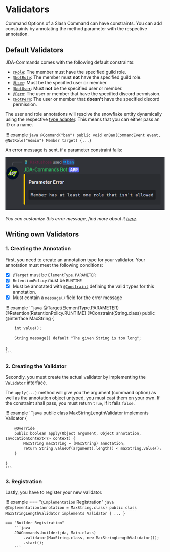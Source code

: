 # Validators
Command Options of a Slash Command can have constraints. You can add constraints by annotating the method parameter
with the respective annotation. 

## Default Validators
JDA-Commands comes with the following default constraints:

- [`@Role`](https://kaktushose.github.io/jda-commands/javadocs/4/io.github.kaktushose.jda.commands.core/com/github/kaktushose/jda/commands/annotations/constraints/Role.html):
  The member must have the specified guild role. 
- [`@NotRole`](https://kaktushose.github.io/jda-commands/javadocs/4/io.github.kaktushose.jda.commands.core/com/github/kaktushose/jda/commands/annotations/constraints/NotRole.html):
  The member must **not** have the specified guild role. 
- [`@User`](https://kaktushose.github.io/jda-commands/javadocs/4/io.github.kaktushose.jda.commands.core/com/github/kaktushose/jda/commands/annotations/constraints/User.html):
  Must be the specified user or member
- [`@NotUser`](https://kaktushose.github.io/jda-commands/javadocs/4/io.github.kaktushose.jda.commands.core/com/github/kaktushose/jda/commands/annotations/constraints/NotUser.html):
  Must **not** be the specified user or member.
- [`@Perm`](https://kaktushose.github.io/jda-commands/javadocs/4/io.github.kaktushose.jda.commands.core/com/github/kaktushose/jda/commands/annotations/constraints/Perm.html):
  The user or member that have the specified discord permission.
- [`@NotPerm`](https://kaktushose.github.io/jda-commands/javadocs/4/io.github.kaktushose.jda.commands.core/com/github/kaktushose/jda/commands/annotations/constraints/NotPerm.html):
  The user or member that **doesn't** have the specified discord permission.

The user and role annotations will resolve the snowflake entity dynamically using the respective [type adapter](./typeadapter.md).
This means that you can either pass an ID or a name. 

!!! example
    ```java
    @Command("ban")
    public void onBan(CommandEvent event, @NotRole("Admin") Member target) {...}
    ```

An error message is sent, if a parameter constraint fails:

![Validator Error Message](../assets/validator.png)

_You can customize this error message, find more about it [here](../misc/error-messages.md)._

## Writing own Validators

### 1. Creating the Annotation
First, you need to create an annotation type for your validator. Your annotation must meet the following conditions:

- [x] `@Target` must be `ElementType.PARAMETER`
- [x] `RetentionPolicy` must be `RUNTIME`
- [x] Must be annotated with [`@Constraint`](https://kaktushose.github.io/jda-commands/javadocs/4/io.github.kaktushose.jda.commands.core/com/github/kaktushose/jda/commands/annotations/constraints/Constraint.html)
defining the valid types for this annotation. 
- [x] Must contain a `message()` field for the error message

!!! example
    ```java
    @Target(ElementType.PARAMETER)
    @Retention(RetentionPolicy.RUNTIME)
    @Constraint(String.class)
    public @interface MaxString {
        
        int value();

        String message() default "The given String is too long";
        
    }
    ```

### 2. Creating the Validator
Secondly, you must create the actual validator by implementing the [`Validator`](https://kaktushose.github.io/jda-commands/javadocs/4/io.github.kaktushose.jda.commands.core/com/github/kaktushose/jda/commands/dispatching/validation/Validator.html)
interface. 

The `apply(...)` method will give you the argument (command option) as well as the annotation object untyped, you must cast
them on your own. If the constraint shall pass, you must return `true`, if it fails `false`. 

!!! example
    ```java
    public class MaxStringLengthValidator implements Validator {

        @Override
        public boolean apply(Object argument, Object annotation, InvocationContext<?> context) {
            MaxString maxString = (MaxString) annotation;
            return String.valueOf(argument).length() < maxString.value();
        }
    
    }
    ```

### 3. Registration
Lastly, you have to register your new validator.

!!! example
    === "`@Implementation` Registration"
        ```java
        @Implementation(annotation = MaxString.class)
        public class MaxStringLengthValidator implements Validator {
            ...
        }
        ```

    === "Builder Registration" 
        ```java
        JDACommands.builder(jda, Main.class)
            .validator(MaxString.class, new MaxStringLengthValidator());
            .start();
        ```
